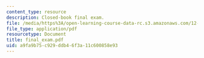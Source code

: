 ```yaml
---
content_type: resource
description: Closed-book final exam.
file: /media/https%3A/open-learning-course-data-rc.s3.amazonaws.com/12-090-the-environment-of-the-earths-surface-spring-2007/a9fa9b75c929ddb46f3a11c600858e93_final_exam.pdf
file_type: application/pdf
resourcetype: Document
title: final_exam.pdf
uid: a9fa9b75-c929-ddb4-6f3a-11c600858e93
---
```

